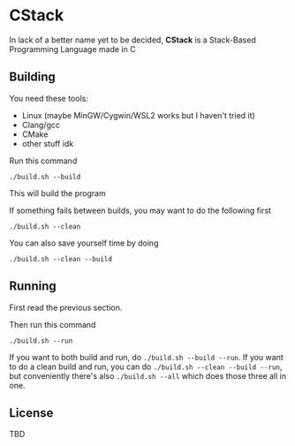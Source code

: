 # CStack
In lack of a better name yet to be decided, **CStack** is a Stack-Based Programming Language made in C

## Building
You need these tools:
- Linux (maybe MinGW/Cygwin/WSL2 works but I haven't tried it)
- Clang/gcc
- CMake
- other stuff idk

Run this command
```
./build.sh --build
```
This will build the program

If something fails between builds, you may want to do the following first
```
./build.sh --clean
```

You can also save yourself time by doing
```
./build.sh --clean --build
```

## Running
First read the previous section.

Then run this command
```
./build.sh --run
```

If you want to both build and run, do `./build.sh --build --run`.
If you want to do a clean build and run, you can do `./build.sh --clean --build --run`,
but conveniently there's also `./build.sh --all` which does those three all in one.

## License
TBD
